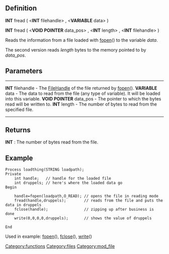 Definition
----------

**INT** fread ( &lt;**INT** filehandle&gt; , &lt;**VARIABLE** data&gt; )

**INT** fread ( &lt;**VOID POINTER** data\_pos&gt; , &lt;**INT**
length&gt; , &lt;**INT** filehandle&gt; )

Reads the information from a file loaded with
[fopen](fopen "wikilink")() to the variable *data*.

The second version reads *length* bytes to the memory pointed to by
*data\_pos*.

Parameters
----------

  ---------------------------- ------------------------------------------------------------------------------------------------
  **INT** filehandle           - The [FileHandle](FileHandle "wikilink") of the file returned by [fopen](fopen "wikilink")().
  **VARIABLE** data            - The data to read from the file (any type of variable). It will be loaded into this variable.
  **VOID POINTER** data\_pos   - The pointer to which the bytes read will be written to.
  **INT** length               - The number of bytes to read from the specified file.
  ---------------------------- ------------------------------------------------------------------------------------------------

Returns
-------

**INT** : The number of bytes read from the file.

Example
-------

    Process loadthing(STRING loadpath);
    Private
        int handle;   // handle for the loaded file 
        int druppels; // here's where the loaded data go
    Begin

        handle=fopen(loadpath,O_READ); // opens the file in reading mode
        fread(handle,druppels);        // reads from the file and puts the data in druppels
        fclose(handle);                // zipping up after business is done
        write(0,0,0,0,druppels);       // shows the value of druppels

    End

Used in example: [fopen](fopen "wikilink")(),
[fclose](fclose "wikilink")(), [write](write "wikilink")()

<Category:functions> <Category:files> <Category:mod_file>
